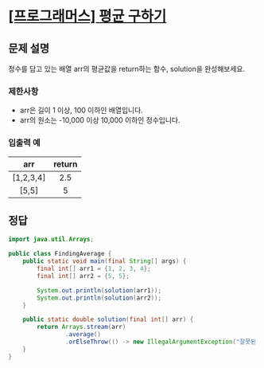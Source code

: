 # [\[프로그래머스\] 평균 구하기](https://programmers.co.kr/learn/courses/30/lessons/12944)

## 문제 설명
정수를 담고 있는 배열 arr의 평균값을 return하는 함수, solution을 완성해보세요.

### 제한사항
- arr은 길이 1 이상, 100 이하인 배열입니다.
- arr의 원소는 -10,000 이상 10,000 이하인 정수입니다.

### 입출력 예
arr | return
:---: | :---:
[1,2,3,4] | 2.5
[5,5] | 5

## 정답

```java
import java.util.Arrays;

public class FindingAverage {
    public static void main(final String[] args) {
        final int[] arr1 = {1, 2, 3, 4};
        final int[] arr2 = {5, 5};

        System.out.println(solution(arr1));
        System.out.println(solution(arr2));
    }

    public static double solution(final int[] arr) {
        return Arrays.stream(arr)
                .average()
                .orElseThrow(() -> new IllegalArgumentException("잘못된 값입니다."));
    }
}

```
